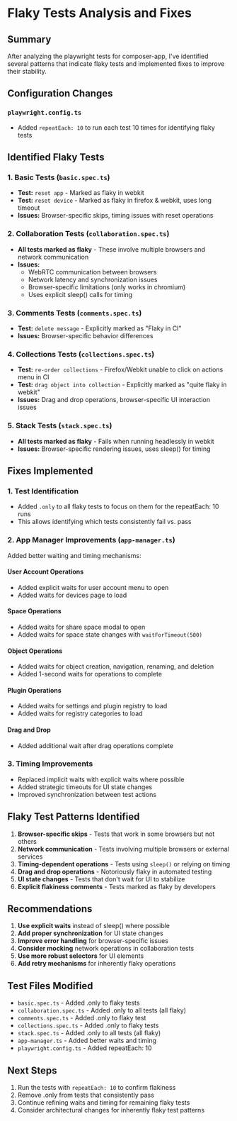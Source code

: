 # Flaky Tests Analysis and Fixes

## Summary

After analyzing the playwright tests for composer-app, I've identified several patterns that indicate flaky tests and implemented fixes to improve their stability.

## Configuration Changes

### `playwright.config.ts`
- Added `repeatEach: 10` to run each test 10 times for identifying flaky tests

## Identified Flaky Tests

### 1. Basic Tests (`basic.spec.ts`)
- **Test:** `reset app` - Marked as flaky in webkit
- **Test:** `reset device` - Marked as flaky in firefox & webkit, uses long timeout
- **Issues:** Browser-specific skips, timing issues with reset operations

### 2. Collaboration Tests (`collaboration.spec.ts`)
- **All tests marked as flaky** - These involve multiple browsers and network communication
- **Issues:** 
  - WebRTC communication between browsers
  - Network latency and synchronization issues
  - Browser-specific limitations (only works in chromium)
  - Uses explicit sleep() calls for timing

### 3. Comments Tests (`comments.spec.ts`)
- **Test:** `delete message` - Explicitly marked as "Flaky in CI"
- **Issues:** Browser-specific behavior differences

### 4. Collections Tests (`collections.spec.ts`)
- **Test:** `re-order collections` - Firefox/Webkit unable to click on actions menu in CI
- **Test:** `drag object into collection` - Explicitly marked as "quite flaky in webkit"
- **Issues:** Drag and drop operations, browser-specific UI interaction issues

### 5. Stack Tests (`stack.spec.ts`)
- **All tests marked as flaky** - Fails when running headlessly in webkit
- **Issues:** Browser-specific rendering issues, uses sleep() for timing

## Fixes Implemented

### 1. Test Identification
- Added `.only` to all flaky tests to focus on them for the repeatEach: 10 runs
- This allows identifying which tests consistently fail vs. pass

### 2. App Manager Improvements (`app-manager.ts`)
Added better waiting and timing mechanisms:

#### User Account Operations
- Added explicit waits for user account menu to open
- Added waits for devices page to load

#### Space Operations
- Added waits for share space modal to open
- Added waits for space state changes with `waitForTimeout(500)`

#### Object Operations
- Added waits for object creation, navigation, renaming, and deletion
- Added 1-second waits for operations to complete

#### Plugin Operations
- Added waits for settings and plugin registry to load
- Added waits for registry categories to load

#### Drag and Drop
- Added additional wait after drag operations complete

### 3. Timing Improvements
- Replaced implicit waits with explicit waits where possible
- Added strategic timeouts for UI state changes
- Improved synchronization between test actions

## Flaky Test Patterns Identified

1. **Browser-specific skips** - Tests that work in some browsers but not others
2. **Network communication** - Tests involving multiple browsers or external services
3. **Timing-dependent operations** - Tests using `sleep()` or relying on timing
4. **Drag and drop operations** - Notoriously flaky in automated testing
5. **UI state changes** - Tests that don't wait for UI to stabilize
6. **Explicit flakiness comments** - Tests marked as flaky by developers

## Recommendations

1. **Use explicit waits** instead of sleep() where possible
2. **Add proper synchronization** for UI state changes
3. **Improve error handling** for browser-specific issues
4. **Consider mocking** network operations in collaboration tests
5. **Use more robust selectors** for UI elements
6. **Add retry mechanisms** for inherently flaky operations

## Test Files Modified

- `basic.spec.ts` - Added .only to flaky tests
- `collaboration.spec.ts` - Added .only to all tests (all flaky)
- `comments.spec.ts` - Added .only to flaky test
- `collections.spec.ts` - Added .only to flaky tests
- `stack.spec.ts` - Added .only to all tests (all flaky)
- `app-manager.ts` - Added better waits and timing
- `playwright.config.ts` - Added repeatEach: 10

## Next Steps

1. Run the tests with `repeatEach: 10` to confirm flakiness
2. Remove .only from tests that consistently pass
3. Continue refining waits and timing for remaining flaky tests
4. Consider architectural changes for inherently flaky test patterns